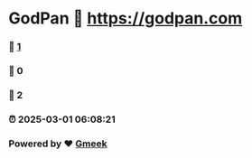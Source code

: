 # GodPan :link: https://godpan.com 
### :page_facing_up: [1](https://godpan.com/tag.html) 
### :speech_balloon: 0 
### :hibiscus: 2 
### :alarm_clock: 2025-03-01 06:08:21 
### Powered by :heart: [Gmeek](https://github.com/Meekdai/Gmeek)
